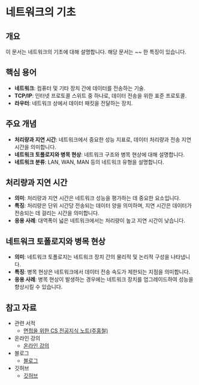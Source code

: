 # 네트워크의 기초

## 개요
이 문서는 네트워크의 기초에 대해 설명합니다. 해당 문서는 ~~ 한 특징이 있습니다. 

## 핵심 용어
- **네트워크**: 컴퓨터 및 기타 장치 간에 데이터를 전송하는 기술.
- **TCP/IP**: 인터넷 프로토콜 스위트 중 하나로, 데이터 전송을 위한 표준 프로토콜.
- **라우터**: 네트워크 상에서 데이터 패킷을 전달하는 장치.

## 주요 개념
- **처리량과 지연 시간**: 네트워크에서 중요한 성능 지표로, 데이터 처리량과 전송 지연 시간을 의미합니다.
- **네트워크 토폴로지와 병목 현상**: 네트워크 구조와 병목 현상에 대해 설명합니다.
- **네트워크 분류**: LAN, WAN, MAN 등의 네트워크 유형을 설명합니다.

## 처리량과 지연 시간
- **의미**: 처리량과 지연 시간은 네트워크 성능을 평가하는 데 중요한 요소입니다.
- **특징**: 처리량은 단위 시간당 전송되는 데이터 양을 의미하며, 지연 시간은 데이터가 전송되는 데 걸리는 시간을 의미합니다.
- **응용 사례**: 대역폭이 넓은 네트워크에서는 처리량이 높고 지연 시간이 낮습니다.

## 네트워크 토폴로지와 병목 현상
- **의미**: 네트워크 토폴로지는 네트워크 장치 간의 물리적 및 논리적 구성을 나타냅니다.
- **특징**: 병목 현상은 네트워크에서 데이터 전송 속도가 제한되는 지점을 의미합니다.
- **응용 사례**: 병목 현상이 발생하는 경우에는 네트워크 장치를 업그레이드하여 성능을 향상시킬 수 있습니다.

## 참고 자료
- 관련 서적
  - [면접을 위한 CS 전공지식 노트(주홍철)](https://product.kyobobook.co.kr/detail/S000001834833?utm_source=google&utm_medium=cpc&utm_campaign=googleSearch&gt_network=g&gt_keyword=&gt_target_id=aud-901091942354:dsa-435935280379&gt_campaign_id=9979905549&gt_adgroup_id=132556570510&gad_source=1&gclid=Cj0KCQjwwYSwBhDcARIsAOyL0fhby9LTtW8HLZ5Wg0aW9oKf_EyHPNtAttNCtkeyvmU4HlWw4sGx6VYaAnT5EALw_wcB)
- 온라인 강의
  - [온라인 강의](링크)
- 블로그
  - [블로그](링크)
- 깃허브
  - [깃허브](링크)
